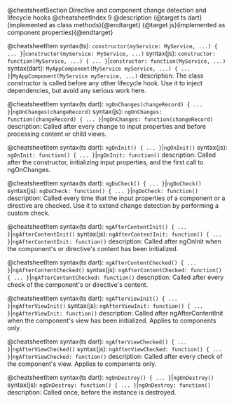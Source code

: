 @cheatsheetSection
Directive and component change detection and lifecycle hooks
@cheatsheetIndex 9
@description
{@target ts dart}(implemented as class methods){@endtarget}
{@target js}(implemented as component properties){@endtarget}

@cheatsheetItem
syntax(ts):
`constructor(myService: MyService, ...) { ... }`|`constructor(myService: MyService, ...)`
syntax(js):
`constructor: function(MyService, ...) { ... }`|`constructor: function(MyService, ...)`
syntax(dart):
`MyAppComponent(MyService myService, ...) { ... }`|`MyAppComponent(MyService myService, ...)`
description:
The class constructor is called before any other lifecycle hook. Use it to inject dependencies, but avoid any serious work here.


@cheatsheetItem
syntax(ts dart):
`ngOnChanges(changeRecord) { ... }`|`ngOnChanges(changeRecord)`
syntax(js):
`ngOnChanges: function(changeRecord) { ... }`|`ngOnChanges: function(changeRecord)`
description:
Called after every change to input properties and before processing content or child views.


@cheatsheetItem
syntax(ts dart):
`ngOnInit() { ... }`|`ngOnInit()`
syntax(js):
`ngOnInit: function() { ... }`|`ngOnInit: function()`
description:
Called after the constructor, initializing input properties, and the first call to ngOnChanges.


@cheatsheetItem
syntax(ts dart):
`ngDoCheck() { ... }`|`ngDoCheck()`
syntax(js):
`ngDoCheck: function() { ... }`|`ngDoCheck: function()`
description:
Called every time that the input properties of a component or a directive are checked. Use it to extend change detection by performing a custom check.


@cheatsheetItem
syntax(ts dart):
`ngAfterContentInit() { ... }`|`ngAfterContentInit()`
syntax(js):
`ngAfterContentInit: function() { ... }`|`ngAfterContentInit: function()`
description:
Called after ngOnInit when the component's or directive's content has been initialized.


@cheatsheetItem
syntax(ts dart):
`ngAfterContentChecked() { ... }`|`ngAfterContentChecked()`
syntax(js):
`ngAfterContentChecked: function() { ... }`|`ngAfterContentChecked: function()`
description:
Called after every check of the component's or directive's content.


@cheatsheetItem
syntax(ts dart):
`ngAfterViewInit() { ... }`|`ngAfterViewInit()`
syntax(js):
`ngAfterViewInit: function() { ... }`|`ngAfterViewInit: function()`
description:
Called after ngAfterContentInit when the component's view has been initialized. Applies to components only.


@cheatsheetItem
syntax(ts dart):
`ngAfterViewChecked() { ... }`|`ngAfterViewChecked()`
syntax(js):
`ngAfterViewChecked: function() { ... }`|`ngAfterViewChecked: function()`
description:
Called after every check of the component's view. Applies to components only.


@cheatsheetItem
syntax(ts dart):
`ngOnDestroy() { ... }`|`ngOnDestroy()`
syntax(js):
`ngOnDestroy: function() { ... }`|`ngOnDestroy: function()`
description:
Called once, before the instance is destroyed.
